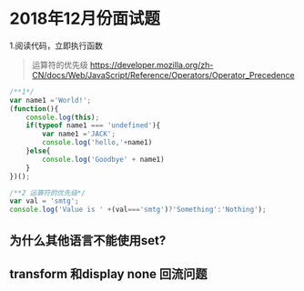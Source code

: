 # 2018年12月份面试题

1.阅读代码，立即执行函数
> 运算符的优先级 https://developer.mozilla.org/zh-CN/docs/Web/JavaScript/Reference/Operators/Operator_Precedence
```js
/**1*/
var name1 ='World!';
(function(){
	console.log(this);
	if(typeof name1 === 'undefined'){
		var name1 ='JACK';
		console.log('hello,'+name1)
	}else{
		console.log('Goodbye' + name1)
	}
})();

/**2 运算符的优先级*/
var val = 'smtg';
console.log('Value is ' +(val==='smtg')?'Something':'Nothing');

```

## 为什么其他语言不能使用set?
## transform 和display none 回流问题
